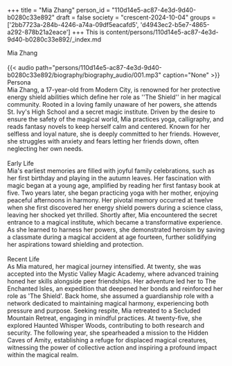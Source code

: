 +++
title = "Mia Zhang"
person_id = "110d14e5-ac87-4e3d-9d40-b0280c33e892"
draft = false
society = "crescent-2024-10-04"
groups = ['2bb7723a-284b-4246-a74a-09df5eacafd5', 'd4943ec2-b5e7-4865-a292-878b21a2eace']
+++
This is content/persons/110d14e5-ac87-4e3d-9d40-b0280c33e892/_index.md

<div class="h1_1_right">Mia Zhang</div><br>
{{< audio
    path="persons/110d14e5-ac87-4e3d-9d40-b0280c33e892/biography/biography_audio/001.mp3" 
    caption="None"
>}}
<br>
<div class="h2">Persona</div><div class="plain">Mia Zhang, a 17-year-old from Modern City, is renowned for her protective energy shield abilities which define her role as ''The Shield'' in her magical community. Rooted in a loving family unaware of her powers, she attends St. Ivy's High School and a secret magic institute. Driven by the desire to ensure the safety of the magical world, Mia practices yoga, calligraphy, and reads fantasy novels to keep herself calm and centered. Known for her selfless and loyal nature, she is deeply committed to her friends. However, she struggles with anxiety and fears letting her friends down, often neglecting her own needs. </div><br>
<div class="h2">Early Life</div><div class="plain">Mia's earliest memories are filled with joyful family celebrations, such as her first birthday and playing in the autumn leaves. Her fascination with magic began at a young age, amplified by reading her first fantasy book at five. Two years later, she began practicing yoga with her mother, enjoying peaceful afternoons in harmony. Her pivotal memory occurred at twelve when she first discovered her energy shield powers during a science class, leaving her shocked yet thrilled. Shortly after, Mia encountered the secret entrance to a magical institute, which became a transformative experience. As she learned to harness her powers, she demonstrated heroism by saving a classmate during a magical accident at age fourteen, further solidifying her aspirations toward shielding and protection.
</div><br>
<div class="h2">Recent Life</div><div class="plain">As Mia matured, her magical journey intensified. At twenty, she was accepted into the Mystic Valley Magic Academy, where advanced training honed her skills alongside peer friendships. Her adventure led her to The Enchanted Isles, an expedition that deepened her bonds and reinforced her role as 'The Shield'. Back home, she assumed a guardianship role with a network dedicated to maintaining magical harmony, experiencing both pressure and purpose. Seeking respite, Mia retreated to a Secluded Mountain Retreat, engaging in mindful practices. At twenty-five, she explored Haunted Whisper Woods, contributing to both research and security. The following year, she spearheaded a mission to the Hidden Caves of Amity, establishing a refuge for displaced magical creatures, witnessing the power of collective action and inspiring a profound impact within the magical realm. 
</div><br>
